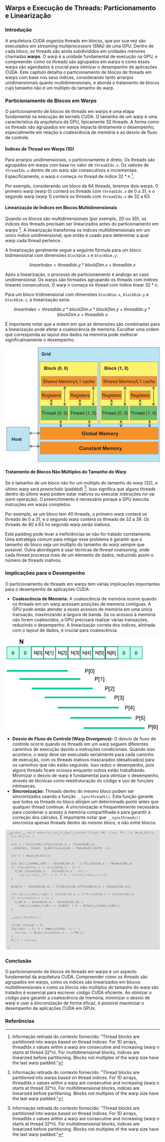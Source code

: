 ## Warps e Execução de Threads: Particionamento e Linearização

### Introdução

A arquitetura CUDA organiza threads em blocos, que por sua vez são executados em *streaming multiprocessors* (SMs) de uma GPU. Dentro de cada bloco, os threads são ainda subdivididos em unidades menores chamadas **warps**. O warp é a unidade fundamental de execução na GPU, e compreender como os threads são agrupados em warps e como esses warps são agendados é crucial para otimizar o desempenho de aplicações CUDA. Este capítulo detalha o particionamento de blocos de threads em warps com base nos seus índices, considerando tanto arranjos unidimensionais quanto multidimensionais, e aborda o tratamento de blocos cujo tamanho não é um múltiplo do tamanho do warp.

### Particionamento de Blocos em Warps

O particionamento de blocos de threads em warps é uma etapa fundamental na execução de kernels CUDA. O tamanho de um warp é uma característica da arquitetura da GPU, tipicamente 32 threads. A forma como os threads são agrupados em warps impacta diretamente o desempenho, especialmente em relação à coalescência de memória e ao desvio de fluxo de controle.

#### Índices de Thread em Warps (1D)

Para arranjos unidimensionais, o particionamento é direto. Os threads são agrupados em warps com base no valor de `threadIdx.x`. Os valores de `threadIdx.x` dentro de um warp são consecutivos e incrementais. Especificamente, o warp *n* começa no thread de índice $32 * n$ [^1].

Por exemplo, considerando um bloco de 64 threads, teremos dois warps. O primeiro warp (warp 0) conterá os threads com `threadIdx.x` de 0 a 31, e o segundo warp (warp 1) conterá os threads com `threadIdx.x` de 32 a 63.

#### Linearização de Índices em Blocos Multidimensionais

Quando os blocos são multidimensionais (por exemplo, 2D ou 3D), os índices dos threads precisam ser linearizados antes do particionamento em warps [^1]. A linearização transforma os índices multidimensionais em um único índice unidimensional, que então é usado para determinar a qual warp cada thread pertence.

A linearização geralmente segue a seguinte fórmula para um bloco bidimensional com dimensões `blockDim.x` e `blockDim.y`:

$$linearIndex = threadIdx.y * blockDim.x + threadIdx.x$$

Após a linearização, o processo de particionamento é análogo ao caso unidimensional. Os warps são formados agrupando os threads com índices lineares consecutivos. O warp *n* começa no thread com índice linear $32 * n$.

Para um bloco tridimensional com dimensões `blockDim.x`, `blockDim.y` e `blockDim.z`, a linearização seria:

$$linearIndex = threadIdx.z * blockDim.x * blockDim.y + threadIdx.y * blockDim.x + threadIdx.x$$

É importante notar que a ordem em que as dimensões são combinadas para a linearização pode afetar a coalescência de memória. Escolher uma ordem que corresponda ao layout dos dados na memória pode melhorar significativamente o desempenho.

![CUDA grid structure illustrating blocks, threads, and memory hierarchy.](./../images/image10.jpg)

#### Tratamento de Blocos Não Múltiplos do Tamanho do Warp

Se o tamanho de um bloco não for um múltiplo do tamanho do warp (32), o último warp será *preenchido* (padded) [^1]. Isso significa que alguns threads dentro do último warp podem estar inativos ou executar instruções *no-op* (sem operação). O preenchimento é necessário porque a GPU executa instruções em warps completos.

Por exemplo, se um bloco tem 40 threads, o primeiro warp conterá os threads de 0 a 31, e o segundo warp conterá os threads de 32 a 39. Os threads de 40 a 63 no segundo warp serão inativos.

Este padding pode levar a ineficiências se não for tratado corretamente. Uma estratégia comum para mitigar esse problema é garantir que o tamanho do bloco seja um múltiplo do tamanho do warp sempre que possível. Outra abordagem é usar técnicas de *thread coarsening*, onde cada thread processa mais de um elemento de dados, reduzindo assim o número de threads inativos.

### Implicações para o Desempenho

O particionamento de threads em warps tem várias implicações importantes para o desempenho de aplicações CUDA:

*   **Coalescência de Memória:** A coalescência de memória ocorre quando os threads em um warp acessam posições de memória contíguas. A GPU pode então atender a esses acessos de memória em uma única transação, maximizando a largura de banda. Se os acessos à memória não forem coalescidos, a GPU precisará realizar várias transações, reduzindo o desempenho. A linearização correta dos índices, alinhada com o layout de dados, é crucial para coalescência.

![Coalesced memory access pattern for efficient data loading in GPU kernels.](./../images/image9.jpg)

*   **Desvio de Fluxo de Controle (Warp Divergence):** O desvio de fluxo de controle ocorre quando os threads em um warp seguem diferentes caminhos de execução devido a instruções condicionais. Quando isso acontece, o warp deve ser executado serialmente para cada caminho de execução, com os threads inativos mascarados (desativados) para os caminhos que não estão seguindo. Isso reduz o desempenho, pois alguns threads ficam ociosos enquanto outros estão trabalhando. Minimizar o desvio de warp é fundamental para otimizar o desempenho, através de técnicas como reestruturação do código e uso de funções intrínsecas.
*   **Sincronização:** Threads dentro do mesmo bloco podem ser sincronizados usando a função `__syncthreads()`. Esta função garante que todos os threads no bloco atinjam um determinado ponto antes que qualquer thread continue. A sincronização é frequentemente necessária para coordenar o acesso à memória compartilhada e para garantir a correção dos cálculos. É importante notar que `__syncthreads()` sincroniza apenas threads dentro do mesmo bloco, e não entre blocos.

![CUDA kernel code demonstrating 1D convolution with halo handling and shared memory.](./../images/image4.jpg)

### Conclusão

O particionamento de blocos de threads em warps é um aspecto fundamental da arquitetura CUDA. Compreender como os threads são agrupados em warps, como os índices são linearizados em blocos multidimensionais e como os blocos não múltiplos do tamanho do warp são tratados é essencial para escrever código CUDA eficiente. Ao otimizar o código para garantir a coalescência de memória, minimizar o desvio de warp e usar a sincronização de forma eficaz, é possível maximizar o desempenho de aplicações CUDA em GPUs.

### Referências

[^1]: Informação retirada do contexto fornecido: "Thread blocks are partitioned into warps based on thread indices. For 1D arrays, threadIdx.x values within a warp are consecutive and increasing (warp n starts at thread 32*n). For multidimensional blocks, indices are linearized before partitioning. Blocks not multiples of the warp size have the last warp padded."
<!-- END -->